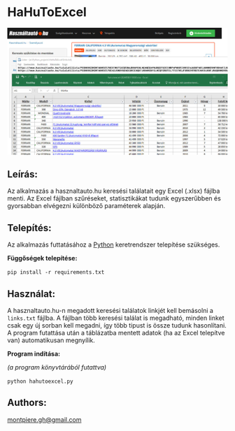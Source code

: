 # HaHuToExcel
![Alt text](hahutoexcel.jpg)
## Leírás:
Az alkalmazás a hasznaltauto.hu keresési találatait egy Excel (.xlsx) fájlba menti.
Az Excel fájlban szűréseket, statisztikákat tudunk egyszerűbben és gyorsabban elvégezni különböző paraméterek alapján.


## Telepítés:
Az alkalmazás futtatásához a [Python](https://www.python.org/downloads/) keretrendszer telepítése szükséges.

**Függőségek telepítése:**

`pip install -r requirements.txt`

## Használat:
A hasznaltauto.hu-n megadott keresési találatok linkjét kell bemásolni a `links.txt` fájlba. 
A fájlban több keresési találat is megadható, minden linket csak egy új sorban kell megadni, így több tipust is össze tudunk hasonlítani. 
A program futattása után a táblázatba mentett adatok (ha az Excel telepítve van) automatikusan megnyílik. 

**Program indítása:**

_(a program könyvtárából futattva)_

`python hahutoexcel.py`
## Authors:
montpiere.gh@gmail.com